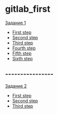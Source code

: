 # gitlab_first


<ins>Задание 1</ins>
* [First step](image/project_runners_1.png)
* [Second step](image/registration_token_2.png)
* [Third step](image/download_install_3.png)
* [Fourth step](image/runner_registration_4.png)
* [Fifth step](image/docker_ps_runner_5.png)
* [Sixth step](image/runner_run_6.png)
## ----------------
<ins>Задание 2</ins>
* [First step](image/2.0_gitlab_ci.png)
* [Second step](image/2.1_commit.png)
* [Third step](image/2.2_pipeline.jpg)

